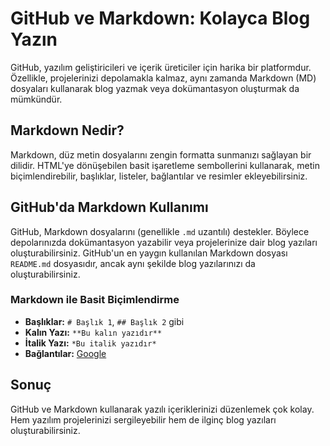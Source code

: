 # GitHub ve Markdown: Kolayca Blog Yazın

GitHub, yazılım geliştiricileri ve içerik üreticiler için harika bir platformdur. Özellikle, projelerinizi depolamakla kalmaz, aynı zamanda Markdown (MD) dosyaları kullanarak blog yazmak veya dokümantasyon oluşturmak da mümkündür.

## Markdown Nedir?

Markdown, düz metin dosyalarını zengin formatta sunmanızı sağlayan bir dilidir. HTML'ye dönüşebilen basit işaretleme sembollerini kullanarak, metin biçimlendirebilir, başlıklar, listeler, bağlantılar ve resimler ekleyebilirsiniz.

## GitHub'da Markdown Kullanımı

GitHub, Markdown dosyalarını (genellikle `.md` uzantılı) destekler. Böylece depolarınızda dokümantasyon yazabilir veya projelerinize dair blog yazıları oluşturabilirsiniz. GitHub'un en yaygın kullanılan Markdown dosyası `README.md` dosyasıdır, ancak aynı şekilde blog yazılarınızı da oluşturabilirsiniz.

### Markdown ile Basit Biçimlendirme

- **Başlıklar:** `# Başlık 1`, `## Başlık 2` gibi
- **Kalın Yazı:** `**Bu kalın yazıdır**`
- **İtalik Yazı:** `*Bu italik yazıdır*`
- **Bağlantılar:** [Google](https://campsite.bio/iptvli)

## Sonuç

GitHub ve Markdown kullanarak yazılı içeriklerinizi düzenlemek çok kolay. Hem yazılım projelerinizi sergileyebilir hem de ilginç blog yazıları oluşturabilirsiniz.
